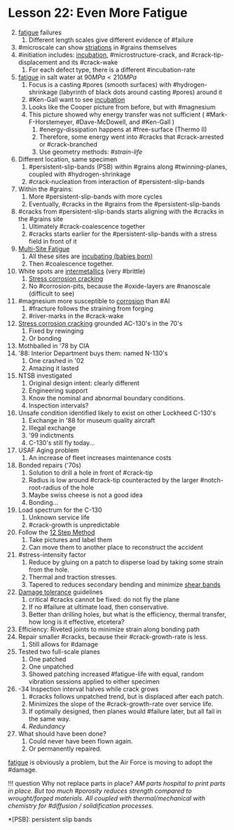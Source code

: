 # Lesson 22: Even More Fatigue

2. [fatigue](fatigue.md) failures
   1. Different length scales give different evidence of #failure
3. #microscale can show [striations](striations.md) in #grains themselves
4. #initiation includes: [incubation](incubation.md), #microstructure-crack, and #crack-tip-displacement and its #crack-wake
   1. For each defect type, there is a different #incubation-rate
5. [fatigue](fatigue.md) in salt water at $90 MPa < 210 MPa$
   1. Focus is a casting #pores (smooth surfaces) with #hydrogen-shrinkage (labyrinth of black dots around casting #pores) around it
   2. #Ken-Gall want to see [incubation](incubation.md)
   3. Looks like the Cooper picture from before, but with #magnesium
   4. This picture showed why energy transfer was not sufficient ( #Mark-F-Horstemeyer, #Dave-McDowell, and #Ken-Gall )
      1. #energy-dissipation happens at #free-surface (Thermo II)
      2. Therefore, some energy went into #cracks that #crack-arrested or #crack-branched
      3. Use geometry methods: *#strain-life*
6. Different location, same specimen
   1. #persistent-slip-bands (PSB) within #grains along #twinning-planes, coupled with #hydrogen-shrinkage
   2. #crack-nucleation from interaction of #persistent-slip-bands
7. Within the #grains:
   1. More #persistent-slip-bands with more cycles
   2. Eventually, #cracks in the #grains from the #persistent-slip-bands
8. #cracks from #persistent-slip-bands starts aligning with the #cracks in the #grains site
   1.  Ultimately #crack-coalescence together
   2.  #cracks starts earlier for the #persistent-slip-bands with a stress field in front of it
9.  [Multi-Site Fatigue](lesson-19-multi-stage-fatigue-msf.md)
    1.  All these sites are [incubating (babies born)](incubation.md)
    2.  Then #coalescence together.
10. White spots are [intermetallics](intermetallic.md) (very #brittle)
    1.  [Stress corrosion cracking](stress-corrosion-cracking.md)
    2.  No #corrosion-pits, because the #oxide-layers are #nanoscale (difficult to see)
11. #magnesium more susceptible to [corrosion](../engr-839-001-mechanical-metallurgy/corrosion.md) than #Al
    1.  #fracture follows the straining from forging
    2.  #river-marks in the #crack-wake
12. [Stress corrosion cracking](stress-corrosion-cracking.md) grounded AC-130's in the 70's
    1.  Fixed by rewinging
    2.  Or bonding
13. Mothballed in '78 by CIA
14. '88: Interior Department buys them: named N-130's
    1.  One crashed in '02
    2.  Amazing it lasted
15. NTSB investigated
    1.  Original design intent: clearly different
    2.  Engineering support
    3.  Know the nominal and abnormal boundary conditions.
    4.  Inspection intervals?
16. Unsafe condition identified likely to exist on other Lockheed C-130's
    1.  Exchange in '88 for museum quality aircraft
    2.  Illegal exchange
    3.  '99 indictments
    4.  C-130's still fly today...
17. USAF Aging problem
    1.  An increase of fleet increases maintenance costs
18. Bonded repairs ('70s)
    1.  Solution to drill a hole in front of #crack-tip
    2.  Radius is low around #crack-tip counteracted by the larger #notch-root-radius of the hole
    3.  Maybe swiss cheese is not a good idea
    4.  Bonding...
19. Load spectrum for the C-130
    1.  Unknown service life
    2.  #crack-growth is unpredictable
20. Follow the [12 Step Method](12-steps-to-forensic-materials-engineering.md)
    1.  Take pictures and label them
    2.  Can move them to another place to reconstruct the accident
21. #stress-intensity factor
    1.  Reduce by gluing on a patch to disperse load by taking some strain from the hole.
    2.  Thermal and traction stresses.
    3.  Tapered to reduces secondary bending and minimize [shear bands](shear-band.md)
22. [Damage tolerance](damage-tolerance.md) guidelines
    1.  critical #cracks cannot be fixed: do not fly the plane
    2.  If no #failure at ultimate load, then conservative.
    3.  Better than drilling holes, but what is the efficiency, thermal transfer, how long is it effective, etcetera?
23. Efficiency: Riveted joints to minimize strain along bonding path
24. Repair smaller #cracks, because their #crack-growth-rate is less.
    1.  Still allows for #damage 
25. Tested two full-scale planes
    1.  One patched
    2.  One unpatched
    3.  Showed patching increased #fatigue-life with equal, random vibration sessions applied to either specimen
26. -34 Inspection interval halves while crack grows
    1.  #cracks follows unpatched trend, but is displaced after each patch.
    2.  Minimizes the slope of the #crack-growth-rate over service life.
    3.  If optimally designed, then planes would #failure later, but all fail in the same way.
    4.  _Redundancy_
27. What should have been done?
    1.  Could never have been flown again.
    2.  Or permanently repaired.

[fatigue](fatigue.md) is obviously a problem, but the Air Force is moving to adopt the #damage.

!!! question Why not replace parts in place? <cite> 
    AM parts hospital to print parts in place.
    But too much #porosity reduces strength compared to wrought/forged materials.
    All coupled with thermal/mechanical with chemistry for #diffusion / solidification processes.

*[PSB]: persistent slip bands